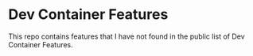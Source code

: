 # Dev Container Features

This repo contains features that I have not found in the public list of Dev Container Features.
